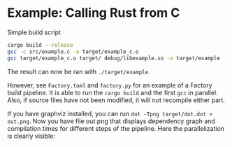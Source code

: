 # Example: Calling Rust from C

Simple build script

```bash
cargo build --release
gcc -c src/example.c -o target/example_c.o
gcc target/example_c.o target/ debug/libexample.so -o target/example
```

The result can now be ran with `./target/example`.

However, see `Factory.toml` and `factory.py` for an example of a Factory build pipeline.
It is able to run the `cargo build` and the first `gcc` in parallel.
Also, if source files have not been modified, it will not recompile either part.


If you have graphviz installed, you can run `dot -Tpng target/dot.dot > out.png`.
Now you have file out.png that displays dependency graph and compilation times
for different steps of the pipeline. Here the parallelization is clearly visible:

